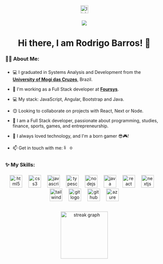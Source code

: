 
###

<div align="center">
  <a href="https://www.linkedin.com/in/rodrigocavalcantedebarros/" target="_blank"><img src="https://img.shields.io/static/v1?message=LinkedIn&logo=linkedin&label=&color=0077B5&logoColor=white&labelColor=&style=for-the-badge" height="25" alt="linkedin logo"></a>

###

<div align="center">
  <img src="https://visitor-badge.laobi.icu/badge?page_id=digonexs.digonexs&">
</div>

###

<div align="center">
    <h1>Hi there, I am Rodrigo Barros! 👋</h1>
</div>

###

<h3 align="left">👩‍💻  About Me:</h3>

###

<div align="left">

- 💻 I graduated in Systems Analysis and Development from the [**University of Mogi das Cruzes**](https://www.umc.br/), Brazil.

- 🔭 I'm working as a Full Stack developer at [**Foursys**](https://foursys.com.br/).

- 💻 My stack: JavaScript, Angular, Bootstrap and Java.

- 😊 Looking to collaborate on projects with React, Next or Node.

- 💙 I am a Full Stack developer, passionate about programming, studies, finance, sports, games, and entrepreneurship.

- 💬 I always loved technology, and I'm a born gamer 😎🎮!

- 📫 Get in touch with me: <a href="https://www.linkedin.com/in/rodrigocavalcantedebarros/" target="_blank"><img src="https://img.shields.io/static/v1?message=LinkedIn&logo=linkedin&label=&color=0077B5&logoColor=white&labelColor=&style=for-the-badge" height="15" alt="linkedin logo"></a>
  <a href = "mailto:rodrigocavalcantedebarros@hotmail.com" target="_blank"><img src="https://img.shields.io/badge/Microsoft_Outlook-0078D4?style=for-the-badge&logo=microsoft-outlook&logoColor=white" height="15" alt="outlook logo"></a>
</div>

##

<h3 align="left">✨ My Skills:</h3>

###

<div align="center">
  <img src="https://cdn.jsdelivr.net/gh/devicons/devicon/icons/html5/html5-original.svg" height="40" alt="html5 logo"  />
  <img width="12" />
  <img src="https://cdn.jsdelivr.net/gh/devicons/devicon/icons/css3/css3-original.svg" height="40" alt="css3 logo"  />
  <img width="12" />
  <img src="https://cdn.jsdelivr.net/gh/devicons/devicon/icons/javascript/javascript-original.svg" height="40" alt="javascript logo"  />
  <img width="12" />
  <img src="https://cdn.jsdelivr.net/gh/devicons/devicon/icons/typescript/typescript-original.svg" height="40" alt="typescript logo"  />
  <img width="12" />
  <img src="https://cdn.jsdelivr.net/gh/devicons/devicon/icons/nodejs/nodejs-original.svg" height="40" alt="nodejs logo"  />
  <img width="12" />
  <img src="https://cdn.jsdelivr.net/gh/devicons/devicon/icons/java/java-original.svg" height="40" alt="java logo"  />
  <img width="12" />
  <img src="https://cdn.jsdelivr.net/gh/devicons/devicon/icons/react/react-original.svg" height="40" alt="react logo"  />
  <img width="12" />
  <img src="https://cdn.jsdelivr.net/gh/devicons/devicon/icons/nextjs/nextjs-original.svg" height="40" alt="nextjs logo"  />
  <img width="12" />
  <img src="https://cdn.jsdelivr.net/gh/devicons/devicon/icons/tailwindcss/tailwindcss-original-wordmark.svg" height="40" alt="tailwindcss logo"  />
  <img width="12" />
  <img src="https://cdn.jsdelivr.net/gh/devicons/devicon/icons/git/git-original.svg" height="40" alt="git logo"  />
  <img width="12" />
  <img src="https://cdn.jsdelivr.net/gh/devicons/devicon/icons/github/github-original.svg" height="40" alt="github logo"  />
  <img width="12" />
  <img src="https://cdn.jsdelivr.net/gh/devicons/devicon/icons/azure/azure-original.svg" height="40" alt="azure logo"  />
</div>

##

<div align="center">
  <img src="https://streak-stats.demolab.com?user=digonexs&locale=en&mode=daily&theme=react&hide_border=false&border_radius=5&date_format=j%20M%5B%20Y%5D&order=3" height="150" alt="streak graph"  />
</div>

###

###
